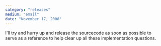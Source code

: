 ```yaml
---
category: "releases"
medium: "email"
date: "November 17, 2008"
---
```

I'll try and hurry up and release the sourcecode as soon as possible to serve as a reference to help clear up all these implementation questions.